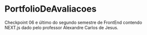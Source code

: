 # PortfolioDeAvaliacoes
Checkpoint 06 e último do segundo semestre de FrontEnd contendo NEXT.js dado pelo professor Alexandre Carlos de Jesus.
